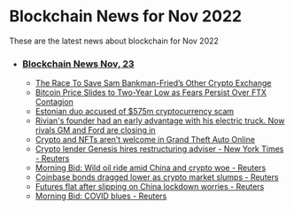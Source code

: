 # Blockchain News for Nov 2022
These are the latest news about blockchain for Nov 2022
- ### [Blockchain News Nov, 23](./23)
    - [The Race To Save Sam Bankman-Fried’s Other Crypto Exchange](https://www.wired.com/story/ftx-serum-crypto-exchange/) 
    - [Bitcoin Price Slides to Two-Year Low as Fears Persist Over FTX Contagion](https://gizmodo.com/bitcoin-price-slides-fears-persist-ftx-contagion-eth-1849811382) 
    - [Estonian duo accused of $575m cryptocurrency scam](https://www.bbc.co.uk/news/world-europe-63711843) 
    - [Rivian's founder had an early advantage with his electric truck. Now rivals GM and Ford are closing in](https://www.cnn.com/2022/11/22/cars/risk-takers-rj-scaringe-rivian-ceo/index.html) 
    - [Crypto and NFTs aren’t welcome in Grand Theft Auto Online](https://arstechnica.com/gaming/2022/11/crypto-and-nfts-arent-welcome-in-grand-theft-auto-online/) 
    - [Crypto lender Genesis hires restructuring adviser - New York Times - Reuters](https://www.reuters.com/technology/crypto-lender-genesis-hires-restructuring-adviser-new-york-times-2022-11-22/) 
    - [Morning Bid: Wild oil ride amid China and crypto woe - Reuters](https://www.reuters.com/markets/global-markets-view-usa-2022-11-22/) 
    - [Coinbase bonds dragged lower as crypto market slumps - Reuters](https://www.reuters.com/technology/coinbase-bonds-dragged-lower-crypto-market-slumps-2022-11-22/) 
    - [Futures flat after slipping on China lockdown worries - Reuters](https://www.reuters.com/markets/us/futures-flat-after-slipping-china-lockdown-worries-2022-11-22/) 
    - [Morning Bid: COVID blues - Reuters](https://www.reuters.com/markets/global-markets-view-europe-2022-11-22/) 
